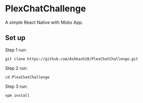 # PlexChatChallenge
A simple React Native with Mobx App.

## Set up

Step 1 run:
```
git clone https://github.com/Ashkash28/PlexChatChallenge.git
``` 

Step 2 run:
```
cd PlexChatChallenge
``` 

Step 3 run:
```
npm install
``` 



